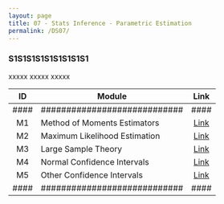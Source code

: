 ```yaml
---
layout: page
title: 07 - Stats Inference - Parametric Estimation
permalink: /DS07/
---
```


<h3>S1S1S1S1S1S1S1S1S1</h3>

xxxxx xxxxx xxxxx

| ID | Module                     |Link|
|:--:|----------------------------|:--:|
|####|############################|####|
| M1 | Method of Moments Estimators |[Link](/01-MSDS/DS05/M1/)|
| M2 | Maximum Likelihood Estimation|[Link](/01-MSDS/DS05/M2/)|
| M3 | Large Sample Theory          |[Link](/01-MSDS/DS05/M3/)|
| M4 | Normal Confidence Intervals  |[Link](/01-MSDS/DS05/M4/)|
| M5 | Other Confidence Intervals   |[Link](/01-MSDS/DS05/M5/)|
|####|############################|####|

